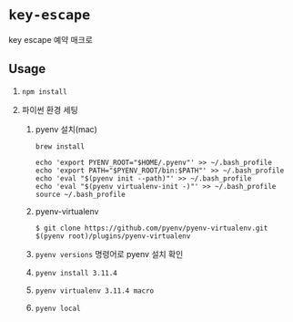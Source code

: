 # `key-escape`

key escape 예약 매크로

## Usage

1. `npm install`

2. 파이썬 환경 세팅

    1. pyenv 설치(mac)

        `brew install`

        ```shell
        echo 'export PYENV_ROOT="$HOME/.pyenv"' >> ~/.bash_profile
        echo 'export PATH="$PYENV_ROOT/bin:$PATH"' >> ~/.bash_profile
        echo 'eval "$(pyenv init --path)"' >> ~/.bash_profile
        echo 'eval "$(pyenv virtualenv-init -)"' >> ~/.bash_profile
        source ~/.bash_profile
        ```

    2. pyenv-virtualenv

        `$ git clone https://github.com/pyenv/pyenv-virtualenv.git $(pyenv root)/plugins/pyenv-virtualenv`

    3. `pyenv versions` 명령어로 pyenv 설치 확인

    4. `pyenv install 3.11.4`

    5. `pyenv virtualenv 3.11.4 macro`

    6. `pyenv local `
